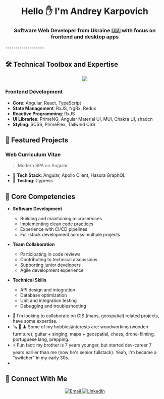 <h1 align="center">Hello ✋  I'm Andrey Karpovich </h1>
<h3 align="center">Software Web Developer from Ukraine 🇺🇦 with focus on frontend and desktop apps</h3>
-------------------

## 🛠️ Technical Toolbox and Expertise
<p align="center">
  <img src="https://skillicons.dev/icons?i=javascript,typescript,html,scss,plus,angular,react,nextjs,nodejs,plus,rxjs,tailwindcss,apollo,graphql,git" />
</p>

### Frontend Development
- **Core**: Angular, React, TypeScript
- **State Management**: RxJS, NgRx, Redux
- **Reactive Programming**: RxJS
- **UI Libraries**: PrimeNG, Angular Material UI, MUI, Chakra UI, shadcn
- **Styling**: SCSS, PrimeFlex, Tailwind CSS


## 🚀 Featured Projects

### Web Curriculum Vitae
> Modern SPA on Angular

- 🔧 **Tech Stack**: Angular, Apollo Client, Hasura GraphQL
- 🧪 **Testing**: Cypress

## 💪 Core Competencies

* **Software Development**
   * Building and maintaining microservices
   * Implementing clean code practices
   * Experience with CI/CD pipelines
   * Full-stack development across multiple projects

* **Team Collaboration**
   * Participating in code reviews
   * Contributing to technical discussions
   * Supporting junior developers
   * Agile development experience

* **Technical Skills**
   * API design and integration
   * Database optimization
   * Unit and integration testing
   * Debugging and troubleshooting

- 👯 I’m looking to collaborate on GIS (maps, geospatial) related projects, have some expertise.
- 🪚 🎸 ♟  Some of my hobbies\interests are: woodworking (wooden furniture), guitar + singing, maps + geospatial, chess, drone-filming, portuguese lang, prepping.
- ⚡ Fun fact: my brother is 7 years younger, but started dev-career 7 years earlier than me (now he's senior fullstack). Yeah, I'm became a "switcher" in my early 30s.
- 
## 🤝 Connect With Me

<p align="center">
  <a href=" karpovich.andrey@gmail.com">
    <img src="https://img.shields.io/badge/Email-D14836?style=for-the-badge&logo=gmail&logoColor=yellow" alt="Email" />
  </a>
  <a href="https://www.linkedin.com/in/andrey-karpovich-345701131">
    <img src="https://img.shields.io/badge/LinkedIn-0A66C2?style=for-the-badge&logo=linkedin&logoColor=white" alt="LinkedIn" />
  </a>
</p>




